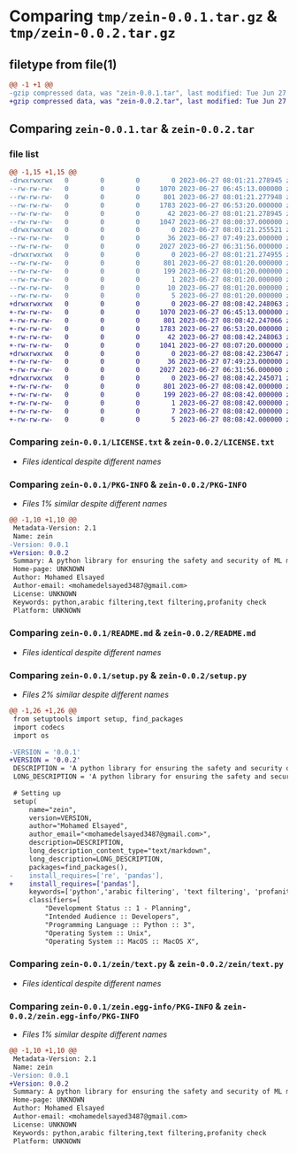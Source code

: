 # Comparing `tmp/zein-0.0.1.tar.gz` & `tmp/zein-0.0.2.tar.gz`

## filetype from file(1)

```diff
@@ -1 +1 @@
-gzip compressed data, was "zein-0.0.1.tar", last modified: Tue Jun 27 08:01:21 2023, max compression
+gzip compressed data, was "zein-0.0.2.tar", last modified: Tue Jun 27 08:08:42 2023, max compression
```

## Comparing `zein-0.0.1.tar` & `zein-0.0.2.tar`

### file list

```diff
@@ -1,15 +1,15 @@
-drwxrwxrwx   0        0        0        0 2023-06-27 08:01:21.278945 zein-0.0.1/
--rw-rw-rw-   0        0        0     1070 2023-06-27 06:45:13.000000 zein-0.0.1/LICENSE.txt
--rw-rw-rw-   0        0        0      801 2023-06-27 08:01:21.277948 zein-0.0.1/PKG-INFO
--rw-rw-rw-   0        0        0     1783 2023-06-27 06:53:20.000000 zein-0.0.1/README.md
--rw-rw-rw-   0        0        0       42 2023-06-27 08:01:21.278945 zein-0.0.1/setup.cfg
--rw-rw-rw-   0        0        0     1047 2023-06-27 08:00:37.000000 zein-0.0.1/setup.py
-drwxrwxrwx   0        0        0        0 2023-06-27 08:01:21.255521 zein-0.0.1/zein/
--rw-rw-rw-   0        0        0       36 2023-06-27 07:49:23.000000 zein-0.0.1/zein/__init__.py
--rw-rw-rw-   0        0        0     2027 2023-06-27 06:31:56.000000 zein-0.0.1/zein/text.py
-drwxrwxrwx   0        0        0        0 2023-06-27 08:01:21.274955 zein-0.0.1/zein.egg-info/
--rw-rw-rw-   0        0        0      801 2023-06-27 08:01:20.000000 zein-0.0.1/zein.egg-info/PKG-INFO
--rw-rw-rw-   0        0        0      199 2023-06-27 08:01:20.000000 zein-0.0.1/zein.egg-info/SOURCES.txt
--rw-rw-rw-   0        0        0        1 2023-06-27 08:01:20.000000 zein-0.0.1/zein.egg-info/dependency_links.txt
--rw-rw-rw-   0        0        0       10 2023-06-27 08:01:20.000000 zein-0.0.1/zein.egg-info/requires.txt
--rw-rw-rw-   0        0        0        5 2023-06-27 08:01:20.000000 zein-0.0.1/zein.egg-info/top_level.txt
+drwxrwxrwx   0        0        0        0 2023-06-27 08:08:42.248063 zein-0.0.2/
+-rw-rw-rw-   0        0        0     1070 2023-06-27 06:45:13.000000 zein-0.0.2/LICENSE.txt
+-rw-rw-rw-   0        0        0      801 2023-06-27 08:08:42.247066 zein-0.0.2/PKG-INFO
+-rw-rw-rw-   0        0        0     1783 2023-06-27 06:53:20.000000 zein-0.0.2/README.md
+-rw-rw-rw-   0        0        0       42 2023-06-27 08:08:42.248063 zein-0.0.2/setup.cfg
+-rw-rw-rw-   0        0        0     1041 2023-06-27 08:07:20.000000 zein-0.0.2/setup.py
+drwxrwxrwx   0        0        0        0 2023-06-27 08:08:42.230647 zein-0.0.2/zein/
+-rw-rw-rw-   0        0        0       36 2023-06-27 07:49:23.000000 zein-0.0.2/zein/__init__.py
+-rw-rw-rw-   0        0        0     2027 2023-06-27 06:31:56.000000 zein-0.0.2/zein/text.py
+drwxrwxrwx   0        0        0        0 2023-06-27 08:08:42.245071 zein-0.0.2/zein.egg-info/
+-rw-rw-rw-   0        0        0      801 2023-06-27 08:08:42.000000 zein-0.0.2/zein.egg-info/PKG-INFO
+-rw-rw-rw-   0        0        0      199 2023-06-27 08:08:42.000000 zein-0.0.2/zein.egg-info/SOURCES.txt
+-rw-rw-rw-   0        0        0        1 2023-06-27 08:08:42.000000 zein-0.0.2/zein.egg-info/dependency_links.txt
+-rw-rw-rw-   0        0        0        7 2023-06-27 08:08:42.000000 zein-0.0.2/zein.egg-info/requires.txt
+-rw-rw-rw-   0        0        0        5 2023-06-27 08:08:42.000000 zein-0.0.2/zein.egg-info/top_level.txt
```

### Comparing `zein-0.0.1/LICENSE.txt` & `zein-0.0.2/LICENSE.txt`

 * *Files identical despite different names*

### Comparing `zein-0.0.1/PKG-INFO` & `zein-0.0.2/PKG-INFO`

 * *Files 1% similar despite different names*

```diff
@@ -1,10 +1,10 @@
 Metadata-Version: 2.1
 Name: zein
-Version: 0.0.1
+Version: 0.0.2
 Summary: A python library for ensuring the safety and security of ML models
 Home-page: UNKNOWN
 Author: Mohamed Elsayed
 Author-email: <mohamedelsayed3487@gmail.com>
 License: UNKNOWN
 Keywords: python,arabic filtering,text filtering,profanity check
 Platform: UNKNOWN
```

### Comparing `zein-0.0.1/README.md` & `zein-0.0.2/README.md`

 * *Files identical despite different names*

### Comparing `zein-0.0.1/setup.py` & `zein-0.0.2/setup.py`

 * *Files 2% similar despite different names*

```diff
@@ -1,26 +1,26 @@
 from setuptools import setup, find_packages
 import codecs
 import os
 
-VERSION = '0.0.1'
+VERSION = '0.0.2'
 DESCRIPTION = 'A python library for ensuring the safety and security of ML models'
 LONG_DESCRIPTION = 'A python library for ensuring the safety and security of ML models and their outputs for the Arabic and Islamic community'
 
 # Setting up
 setup(
     name="zein",
     version=VERSION,
     author="Mohamed Elsayed",
     author_email="<mohamedelsayed3487@gmail.com>",
     description=DESCRIPTION,
     long_description_content_type="text/markdown",
     long_description=LONG_DESCRIPTION,
     packages=find_packages(),
-    install_requires=['re', 'pandas'],
+    install_requires=['pandas'],
     keywords=['python','arabic filtering', 'text filtering', 'profanity check'],
     classifiers=[
         "Development Status :: 1 - Planning",
         "Intended Audience :: Developers",
         "Programming Language :: Python :: 3",
         "Operating System :: Unix",
         "Operating System :: MacOS :: MacOS X",
```

### Comparing `zein-0.0.1/zein/text.py` & `zein-0.0.2/zein/text.py`

 * *Files identical despite different names*

### Comparing `zein-0.0.1/zein.egg-info/PKG-INFO` & `zein-0.0.2/zein.egg-info/PKG-INFO`

 * *Files 1% similar despite different names*

```diff
@@ -1,10 +1,10 @@
 Metadata-Version: 2.1
 Name: zein
-Version: 0.0.1
+Version: 0.0.2
 Summary: A python library for ensuring the safety and security of ML models
 Home-page: UNKNOWN
 Author: Mohamed Elsayed
 Author-email: <mohamedelsayed3487@gmail.com>
 License: UNKNOWN
 Keywords: python,arabic filtering,text filtering,profanity check
 Platform: UNKNOWN
```

